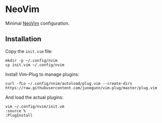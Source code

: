 # NeoVim

Minimal [NeoVim](https://neovim.io/) configuration.


## Installation

Copy the `init.vim` file:

```
mkdir -p ~/.config/nvim
cp init.vim ~/.config/nvim
```

Install Vim-Plug to manage plugins:

```
curl -fLo ~/.config/nvim/autoload/plug.vim --create-dirs https://raw.githubusercontent.com/junegunn/vim-plug/master/plug.vim
```

And load the actual plugins:

```
vim ~/.config/nvim/init.vm
:source %
:PlugInstall
```

